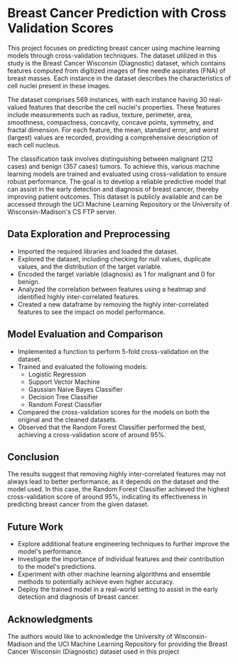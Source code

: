# **Breast Cancer Prediction with Cross Validation Scores**

This project focuses on predicting breast cancer using machine learning models through cross-validation techniques. The dataset utilized in this study is the Breast Cancer Wisconsin (Diagnostic) dataset, which contains features computed from digitized images of fine needle aspirates (FNA) of breast masses. Each instance in the dataset describes the characteristics of cell nuclei present in these images. 

The dataset comprises 569 instances, with each instance having 30 real-valued features that describe the cell nuclei's properties. These features include measurements such as radius, texture, perimeter, area, smoothness, compactness, concavity, concave points, symmetry, and fractal dimension. For each feature, the mean, standard error, and worst (largest) values are recorded, providing a comprehensive description of each cell nucleus. 

The classification task involves distinguishing between malignant (212 cases) and benign (357 cases) tumors. To achieve this, various machine learning models are trained and evaluated using cross-validation to ensure robust performance. The goal is to develop a reliable predictive model that can assist in the early detection and diagnosis of breast cancer, thereby improving patient outcomes. This dataset is publicly available and can be accessed through the UCI Machine Learning Repository or the University of Wisconsin-Madison's CS FTP server.

## Data Exploration and Preprocessing

- Imported the required libraries and loaded the dataset.
- Explored the dataset, including checking for null values, duplicate values, and the distribution of the target variable.
- Encoded the target variable (diagnosis) as 1 for malignant and 0 for benign.
- Analyzed the correlation between features using a heatmap and identified highly inter-correlated features.
- Created a new dataframe by removing the highly inter-correlated features to see the impact on model performance.

## Model Evaluation and Comparison

- Implemented a function to perform 5-fold cross-validation on the dataset.
- Trained and evaluated the following models:
    - Logistic Regression
    - Support Vector Machine
    - Gaussian Naive Bayes Classifier
    - Decision Tree Classifier
    - Random Forest Classifier
- Compared the cross-validation scores for the models on both the original and the cleaned datasets.
- Observed that the Random Forest Classifier performed the best, achieving a cross-validation score of around 95%.

## Conclusion
The results suggest that removing highly inter-correlated features may not always lead to better performance, as it depends on the dataset and the model used. In this case, the Random Forest Classifier achieved the highest cross-validation score of around 95%, indicating its effectiveness in predicting breast cancer from the given dataset.

## Future Work
- Explore additional feature engineering techniques to further improve the model's performance.
- Investigate the importance of individual features and their contribution to the model's predictions.
- Experiment with other machine learning algorithms and ensemble methods to potentially achieve even higher accuracy.
- Deploy the trained model in a real-world setting to assist in the early detection and diagnosis of breast cancer.

## Acknowledgments
The authors would like to acknowledge the University of Wisconsin-Madison and the UCI Machine Learning Repository for providing the Breast Cancer Wisconsin (Diagnostic) dataset used in this project